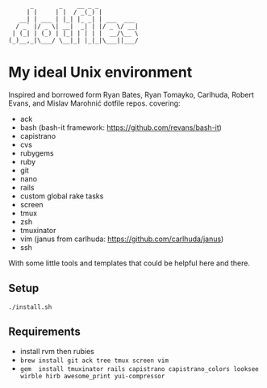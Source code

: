           _       _    __ _ _           
         | |     | |  / _(_) |          
       __| | ___ | |_| |_ _| | ___  ___ 
      / _` |/ _ \| __|  _| | |/ _ \/ __|
     | (_| | (_) | |_| | | | |  __/\__ \
    (_)__,_|\___/ \__|_| |_|_|\___||___/

# My ideal Unix environment

Inspired and borrowed form Ryan Bates, Ryan Tomayko, Carlhuda, Robert Evans, and Mislav Marohnić dotfile repos. covering:

- ack
- bash (bash-it framework: https://github.com/revans/bash-it)
- capistrano
- cvs
- rubygems
- ruby
- git
- nano
- rails
- custom global rake tasks
- screen
- tmux
- zsh
- tmuxinator
- vim (janus from carlhuda: https://github.com/carlhuda/janus)
- ssh

With some little tools and templates that could be helpful here and there.

## Setup
`./install.sh`

## Requirements
- install rvm then rubies
- `brew install git ack tree tmux screen vim`
- `gem  install tmuxinator rails capistrano capistrano_colors looksee wirble hirb awesome_print yui-compressor`
